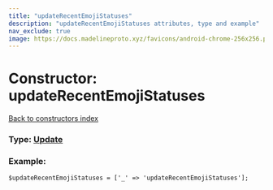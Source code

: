 ```yaml
---
title: "updateRecentEmojiStatuses"
description: "updateRecentEmojiStatuses attributes, type and example"
nav_exclude: true
image: https://docs.madelineproto.xyz/favicons/android-chrome-256x256.png
---
```

# Constructor: updateRecentEmojiStatuses  
[Back to constructors index](/API_docs/constructors/index.html)






### Type: [Update](/API_docs/types/Update.html)


### Example:

```
$updateRecentEmojiStatuses = ['_' => 'updateRecentEmojiStatuses'];
```  

